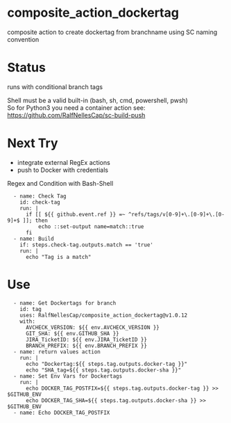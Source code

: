 # composite_action_dockertag
composite action to create dockertag from branchname using SC naming convention

# Status
runs with conditional branch tags  

Shell must be a valid built-in (bash, sh, cmd, powershell, pwsh)  
So for Python3 you need a container action see: https://github.com/RalfNellesCap/sc-build-push

# Next Try
- integrate external RegEx actions  
- push to Docker with credentials  

Regex and Condition with Bash-Shell  

      - name: Check Tag
        id: check-tag
        run: |
          if [[ ${{ github.event.ref }} =~ ^refs/tags/v[0-9]+\.[0-9]+\.[0-9]+$ ]]; then
              echo ::set-output name=match::true
          fi
      - name: Build
        if: steps.check-tag.outputs.match == 'true'
        run: |
          echo "Tag is a match"

# Use
      - name: Get Dockertags for branch
        id: tag
        uses: RalfNellesCap/composite_action_dockertag@v1.0.12
        with:
          AVCHECK_VERSION: ${{ env.AVCHECK_VERSION }}
          GIT_SHA: ${{ env.GITHUB_SHA }}
          JIRA_TicketID: ${{ env.JIRA_TicketID }}
          BRANCH_PREFIX: ${{ env.BRANCH_PREFIX }}
      - name: return values action
        run: |
          echo "Dockertag:${{ steps.tag.outputs.docker-tag }}"
          echo "SHA_tag=${{ steps.tag.outputs.docker-sha }}"
      - name: Set Env Vars for Dockertags
        run: |
          echo DOCKER_TAG_POSTFIX=${{ steps.tag.outputs.docker-tag }} >> $GITHUB_ENV
          echo DOCKER_TAG_SHA=${{ steps.tag.outputs.docker-sha }} >> $GITHUB_ENV
      - name: Echo DOCKER_TAG_POSTFIX
